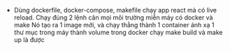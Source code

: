- Dùng dockerfile, docker-compose, makefile chạy app react mà có live reload. Chạy đúng 2 lệnh cân mọi môi trường miễn máy có docker và make
Nó tạo ra 1 image mới, và chạy thẳng thành 1 container ánh xạ 1 thư mục trong máy thành volume trong docker chạy
make build và make up là được